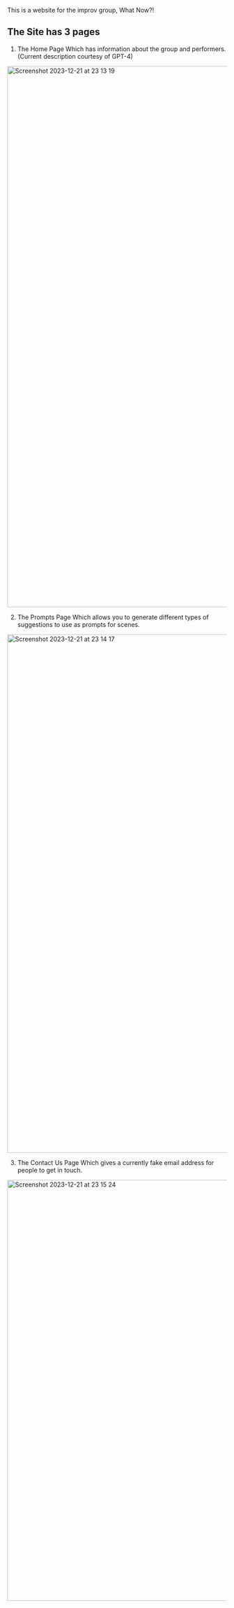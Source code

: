 This is a website for the improv group, What Now?!

## The Site has 3 pages
1. The Home Page
Which has information about the group and performers. (Current description courtesy of GPT-4)
<img width="1239" alt="Screenshot 2023-12-21 at 23 13 19" src="https://github.com/Robthedaikon/What-Now/assets/48068316/e7fd5a33-94dc-4a23-8571-35bfaf9e31c0">

2. The Prompts Page
Which allows you to generate different types of suggestions to use as prompts for scenes.
<img width="1187" alt="Screenshot 2023-12-21 at 23 14 17" src="https://github.com/Robthedaikon/What-Now/assets/48068316/7e147b52-9dc2-430c-8b6a-aec5f762ece0">


3. The Contact Us Page
Which gives a currently fake email address for people to get in touch.
<img width="964" alt="Screenshot 2023-12-21 at 23 15 24" src="https://github.com/Robthedaikon/What-Now/assets/48068316/474734b3-4b64-49de-bf8c-f8e75180e7e4">

